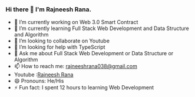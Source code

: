 ### Hi there 👋 I'm Rajneesh Rana.


- 🔭 I’m currently working on  Web 3.0 Smart Contract
- 🌱 I’m currently learning Full Stack Web Development and Data Structure and Algorithm
- 👯 I’m looking to collaborate on Youtube
- 🤔 I’m looking for help with TypeScript 
- 💬 Ask me about Full Stack Web Development or Data Structure or Algorithm
- 📫 How to reach me: rajneeshrana038@gmail.com
- Youtube :[Rajneesh Rana ](https://www.youtube.com/c/RajneeshRana0)
- 😄 Pronouns: He/His
- ⚡ Fun fact: I spent 12 hours to learning Web Development

